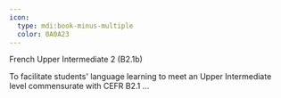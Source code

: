 ```yaml
---
icon:
  type: mdi:book-minus-multiple
  color: 0A0A23
---
```

French Upper Intermediate 2 (B2.1b)

To facilitate students' language learning to meet an Upper Intermediate level commensurate with CEFR B2.1 ... 

